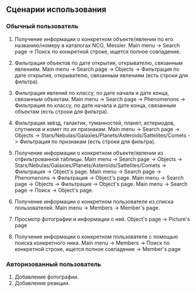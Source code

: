## Сценарии использования
### Обычный пользователь
1) Получение информации о конкретном объекте/явлении по его названию/номеру в каталогах NCG, Messier. 
Main menu -> Search page -> Поиск по конкретной строке, ищется полное совпадение.

2) Фильтрация объектов по дате открытия, открывателю, связанным явлениям.
Main menu -> Search page -> Objects -> Фильтрация по  дате открытия, открывателю, связанным явлениям (есть строки для фильтра).

3) Фильтрация явлений по классу, по дате начала и дате конца, связанным объектам.
Main menu -> Search page -> Phenomenons -> Фильтрация по классу, по дате начала и дате конца, связанным объектам (есть строки для фильтра).

4) Фильтрация звёзд, галактик, туманностей, планет, астериодов, спутников и комет по их признакам.
Main menu -> Search page -> Objects -> Stars/Nebulas/Galaxies/Planets/Asteroids/Sattelites/Comets -> Фильтрация по признакам (есть строки для фильтра).

5) Получение информации о конкретном объекте/явлении из отфильтрованной таблицы.
Main menu -> Search page -> Objects -> Stars/Nebulas/Galaxies/Planets/Asteroids/Sattelites/Comets -> Фильтрация -> Object's page.
Main menu -> Search page -> Phenomenons -> Фильтрация -> Object's page.
Main menu -> Search page -> Objects -> Фильтрация -> Object's page.
Main menu -> Search page -> Поиск -> Object's page.

7) Получение информации о конкретном пользователе из списка пользователей.
Main menu -> Members -> Member's page.

8) Просмотр фотографии и информации о ней.
Object's page -> Picture's page

9) Получение информации о конкретном пользователе с помощью поиска конкретного ника.
Main menu -> Members -> Поиск по конкретной строке, ищется полное совпадение -> Member's page
### Авторизованный пользователь
1) Добавление фотографии.
2) Добавление реакции.
